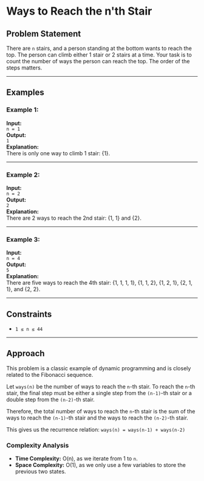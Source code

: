 # Ways to Reach the n'th Stair

## Problem Statement

There are `n` stairs, and a person standing at the bottom wants to reach the top. The person can climb either 1 stair or 2 stairs at a time. Your task is to count the number of ways the person can reach the top. The order of the steps matters.

---

## Examples

### Example 1:
**Input:**  
`n = 1`  
**Output:**  
`1`  
**Explanation:**  
There is only one way to climb 1 stair: {1}.

---

### Example 2:
**Input:**  
`n = 2`  
**Output:**  
`2`  
**Explanation:**  
There are 2 ways to reach the 2nd stair: {1, 1} and {2}.

---

### Example 3:
**Input:**  
`n = 4`  
**Output:**  
`5`  
**Explanation:**  
There are five ways to reach the 4th stair: {1, 1, 1, 1}, {1, 1, 2}, {1, 2, 1}, {2, 1, 1}, and {2, 2}.

---

## Constraints

- `1 ≤ n ≤ 44`
  
---

## Approach

This problem is a classic example of dynamic programming and is closely related to the Fibonacci sequence.

Let `ways(n)` be the number of ways to reach the `n`-th stair. To reach the `n`-th stair, the final step must be either a single step from the `(n-1)`-th stair or a double step from the `(n-2)`-th stair.

Therefore, the total number of ways to reach the `n`-th stair is the sum of the ways to reach the `(n-1)`-th stair and the ways to reach the `(n-2)`-th stair.

This gives us the recurrence relation:
`ways(n) = ways(n-1) + ways(n-2)`

### Complexity Analysis
- **Time Complexity:** O(n), as we iterate from 1 to `n`.
- **Space Complexity:** O(1), as we only use a few variables to store the previous two states.
